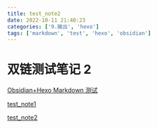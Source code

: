 ```yaml
---
title: test_note2
date: 2022-10-11 21:40:23
categories: ['9.输出', 'hexo']
tags: ['markdown', 'test', 'hexo', 'obsidian']
---
```


# 双链测试笔记 2

[Obsidian+Hexo Markdown 测试](../1189/#图表)

[test_note1](../1190)

[test_note2](../1193)
